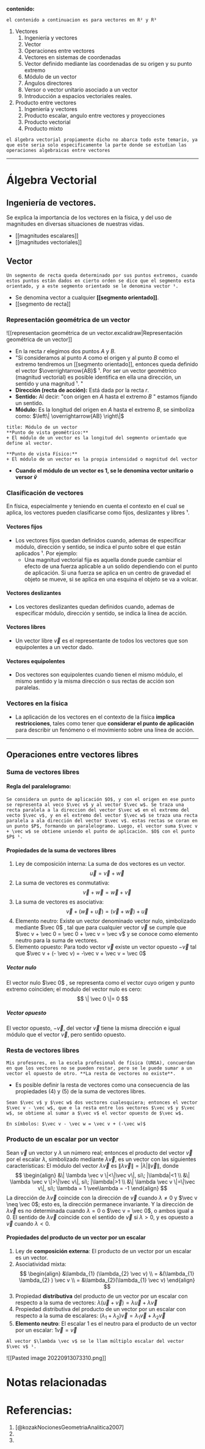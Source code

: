 **contenido:**
```ad-info
el contenido a continuacion es para vectores en R² y R³
```
1. Vectores
	1. Ingeniería y vectores
	2. Vector
	3. Operaciones entre vectores
	4. Vectores en sistemas de coordenadas
	5. Vector definido mediante las coordenadas de su origen y su punto extremo
	6. Módulo de un vector
	7. Ángulos directores
	8. Versor o vector unitario asociado a un vector
	9. Introducción a espacios vectoriales reales.
2. Producto entre vectores
	1. Ingeniería y vectores
	2. Producto escalar, angulo entre vectores y proyecciones
	3. Producto vectorial
	4. Producto mixto
```ad-danger
el álgebra vectorial propiamente dicho no abarca todo este temario, ya que este seria solo especificamente la parte donde se estudian las operaciones algebraicas entre vectores
```
----
# Álgebra Vectorial
## Ingeniería de vectores.
Se explica la importancia de los vectores en la física, y del uso de magnitudes en diversas situaciones de nuestras vidas.
+ [[magnitudes escalares]]
+ [[magnitudes vectoriales]]
## Vector
```ad-quote
Un segmento de recta queda determinado por sus puntos extremos, cuando estos puntos están dados en cierto orden se dice que el segmento esta orientado, y a este segmento orientado se le denomina vector ¹.
```
+ Se denomina vector a cualquier **[[segmento orientado]]**.
+ [[segmento de recta]]
### Representación geométrica de un vector
![[representacion geométrica de un vector.excalidraw|Representación geométrica de un vector]]
+ En la recta $r$ elegimos dos puntos $A$ y $B$.
+ "Si consideramos al punto $A$ como el origen y al punto $B$ como el extremo tendremos un [[segmento orientado]], entonces queda definido el vector $\overrightarrow{AB}$ ¹. Por ser un vector geométrico (magnitud vectorial) es posible identifica en ella una dirección, un sentido y una magnitud ¹. "
+ **Dirección (recta de acción):** Está dada por la recta $r$. 
+ **Sentido:** Al decir: "con origen en $A$ hasta el extremo $B$ " estamos fijando un sentido.
+ **Módulo:** Es la longitud del origen en $A$ hasta el extremo $B$, se simboliza como: $\left\| \overrightarrow{AB} \right\|$

```ad-important
title: Módulo de un vector
**Punto de vista geométrico:**
+ El módulo de un vector es la longitud del segmento orientado que define al vector.

**Punto de vista Físico:**
+ El módulo de un vector es la propia intensidad o magnitud del vector
```
+ **Cuando el módulo de un vector es 1, se le denomina vector unitario o versor $\breve{v}$**

### Clasificación de vectores
En física, especialmente y teniendo en cuenta el contexto en el cual se aplica, los vectores pueden clasificarse como fijos, deslizantes y libres ¹. 

#### Vectores fijos
+ Los vectores fijos quedan definidos cuando, ademas de especificar módulo, dirección y sentido, se indica el punto sobre el que están aplicados ¹.
	Por ejemplo:
	+ Una magnitud vectorial fija es aquella donde puede cambiar el efecto de una fuerza aplicable a un solido dependiendo con el punto de aplicación. Si una fuerza se aplica en un centro de gravedad el objeto se mueve, si se aplica en una esquina el objeto se va a volcar.
#### Vectores deslizantes
+ Los vectores deslizantes quedan definidos cuando, ademas de especificar módulo, dirección y sentido, se indica la línea de acción.

#### Vectores libres
+ Un vector libre $\vec{v}$ es el representante de todos los vectores que son equipolentes a un vector dado.
#### Vectores equipolentes
+ Dos vectores son equipolentes cuando tienen el mismo módulo, el mismo sentido y la misma dirección o sus rectas de acción son paralelas.

### Vectores en la física
+ La aplicación de los vectores en el contexto de la física **implica restricciones**, tales como tener que **considerar el punto de aplicación** para describir un fenómeno o el movimiento sobre una línea de acción.

---
## Operaciones entre vectores libres
### Suma de vectores libres
#### Regla del paralelogramo:
```ad-quote
Se considera un punto de aplicación $O$, y con el origen en ese punto se representa al veco $\vec v$ y al vector $\vec w$. Se traza una recta paralela a la direccion del vector $\vec w$ en el extremo del vecto $\vec v$, y en el extremo del vector $\vec w$ se traza una recta paralela a ala dirección del vector $\vec v$. estas rectas se coran en un punto $P$, formando un paralelogramo. Luego, el vector suma $\vec v + \vec w$ se obtiene uniendo el punto de aplicación. $O$ con el punto $P$ ¹.
```
#### Propiedades de la suma de vectores libres
1. Ley de composición interna: La suma de dos vectores es un vector.$$
\vec u = \vec v + \vec w
$$
2. La suma de vectores es conmutativa: $$
\vec v +\vec w =\vec w+ \vec v
$$
3. La suma de vectores es asociativa: $$
 \vec v + (\vec w + \vec u) = (\vec v + \vec w) + \vec u
$$
4. Elemento neutro: Existe un vector denominado vector nulo, simbolizado mediante $\vec 0$ , tal que para cualquier vector $\vec v$ se cumple que $\vec v + \vec 0 = \vec 0  + \vec v =  \vec v$   y se conoce como elemento neutro para la suma de vectores.
5. Elemento opuesto: Para todo vector $\vec v$ existe un vector opuesto $- \vec v$ tal que $\vec v + (-  \vec v) = -\vec v + \vec v = \vec 0$

##### Vector nulo
El vector nulo $\vec 0$ , se representa como el vector cuyo origen y punto extremo coinciden; el modulo del vector nulo es cero: $$
\| \vec 0 \|= 0
$$
##### Vector opuesto
El vector opuesto, $- \vec v$, del vector  $\vec v$ tiene la misma dirección e igual módulo que el vector $\vec v$, pero sentido opuesto.

### Resta de vectores libres
```ad-important 
Mis profesores, en la escela profesional de física (UNSA), concuerdan en que los vectores no se pueden restar, pero se le puede sumar a un vector el opuesto de otro. **La resta de vectores no existe**.
```
+ Es posible definir la resta de vectores como una consecuencia de las propiedades (4) y (5) de la suma de vectores libres.
```ad-quote
Sean $\vec v$ y $\vec w$ dos vectores cualesquiera; entonces el vector $\vec v - \vec w$, que e la resta entre los vectores $\vec v$ y $\vec w$, se obtiene al sumar a $\vec v$ el vector opuesto de $\vec w$. 

En símbolos: $\vec v - \vec w = \vec v + (-\vec w)$
```
### Producto de un escalar  por un vector

Sean $\vec v$ un vector y $\lambda$ un número real; entonces el producto del vector $\vec v$ por el escalar $\lambda$, simbolizado mediante $\lambda \vec v$, es un vector con las siguientes características:
El módulo del vector $\lambda \vec v$ es $\| \lambda \vec v \|= |\lambda |\|\vec v\|$, donde 
$$
\begin{align}
&\| \lambda \vec v \|<\|\vec v\|, si\; |\lambda|<1 \\
&\| \lambda \vec v \|>\|\vec v\|, si\; |\lambda|>1 \\
&\| \lambda \vec v \|=\|\vec v\|, si\; \lambda = 1 \vee\lambda = -1
\end{align}
$$
La dirección de $\lambda \vec v$ coincide con la dirección de $\vec v$ cuando $\lambda \neq 0$  y $\vec v  \neq \vec 0$; esto es, la dirección permanece invariante. Y la dirección de $\lambda \vec v$ es no determinada cuando $\lambda = 0$ o $\vec v = \vec 0$, o ambos igual a 0.
El sentido de $\lambda \vec v$ coincide con el sentido de $\vec v$ si $\lambda >0$, y es opuesto a $\vec v$ cuando $\lambda < 0$.
#### Propiedades del producto de un vector por un escalar
1. Ley de **composición externa**: El producto de un vector por un escalar es un vector.
2. Asociatividad mixta: $$
\begin{align}
&\lambda_{1} (\lambda_{2} \vec v) \\
= &(\lambda_{1} \lambda_{2} ) \vec v  \\
= &\lambda_{2}(\lambda_{1} \vec v) 
\end{align}
$$
7. Propiedad **distributiva** del producto de un vector por un escalar con respecto a la suma de vectores: $\lambda(\vec u + \vec v) =\lambda \vec u + \lambda  \vec v$
8. Propiedad distributiva del producto de un vector por un escalar con respecto a la suma de escalares: $(\lambda_{1} + \lambda_{2}) \vec v = \lambda_{1} \vec v + \lambda_{2} \vec v$ 
9. **Elemento neutro**: El escalar 1 es el neutro para el producto de un vector por un escalar: $1 \vec v = \vec v$

```ad-note
Al vector $\lambda \vec v$ se le llam múltiplo escalar del vector $\vec v$ ¹.
```
![[Pasted image 20220913073310.png]]



# Notas relacionadas

# Referencias:
1. [@kozakNocionesGeometriaAnalitica2007]
2. 
3. 